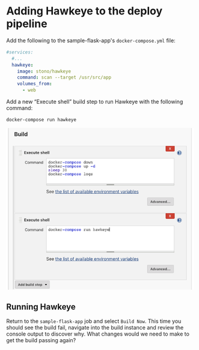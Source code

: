 # Adding Hawkeye to the deploy pipeline

Add the following to the sample-flask-app's `docker-compose.yml` file:

```yaml
#services:
  #...
  hawkeye:
    image: stono/hawkeye
    command: scan --target /usr/src/app
    volumes_from:
      - web
```

Add a new “Execute shell” build step to run Hawkeye with the following command:

```sh
docker-compose run hawkeye
```

<img src="images/adding-hawkeye-add-build-step.png" width="500"/>

## Running Hawkeye
Return to the `sample-flask-app` job and select `Build Now`. This time you should see the build fail, navigate into the build instance and review the console output to discover why. What changes would we need to make to get the build passing again?